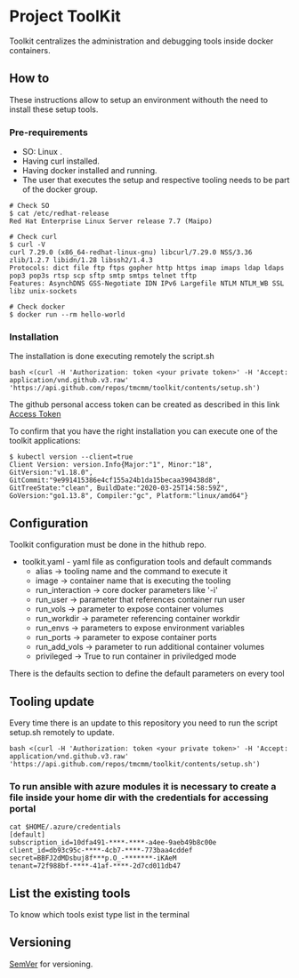 # Project ToolKit

Toolkit centralizes the administration and debugging tools inside docker containers.

## How to
These instructions allow to setup an environment withouth the need to install these setup tools.

### Pre-requirements

- SO: Linux .
- Having curl installed.
- Having docker installed and running.
- The user that executes the setup and respective tooling needs to be part of the docker group.

```
# Check SO
$ cat /etc/redhat-release 
Red Hat Enterprise Linux Server release 7.7 (Maipo)

# Check curl
$ curl -V
curl 7.29.0 (x86_64-redhat-linux-gnu) libcurl/7.29.0 NSS/3.36 zlib/1.2.7 libidn/1.28 libssh2/1.4.3
Protocols: dict file ftp ftps gopher http https imap imaps ldap ldaps pop3 pop3s rtsp scp sftp smtp smtps telnet tftp
Features: AsynchDNS GSS-Negotiate IDN IPv6 Largefile NTLM NTLM_WB SSL libz unix-sockets

# Check docker
$ docker run --rm hello-world

```

### Installation

The installation is done executing remotely the script.sh

```
bash <(curl -H 'Authorization: token <your private token>' -H 'Accept: application/vnd.github.v3.raw' 'https://api.github.com/repos/tmcmm/toolkit/contents/setup.sh')
```

The github personal access token can be created as described in this link [Access Token](https://docs.github.com/en/github/authenticating-to-github/creating-a-personal-access-token "Github Access Token")


To confirm that you have the right installation you can execute one of the toolkit applications:
```
$ kubectl version --client=true
Client Version: version.Info{Major:"1", Minor:"18", GitVersion:"v1.18.0", GitCommit:"9e991415386e4cf155a24b1da15becaa390438d8", GitTreeState:"clean", BuildDate:"2020-03-25T14:58:59Z", GoVersion:"go1.13.8", Compiler:"gc", Platform:"linux/amd64"}
```

## Configuration

Toolkit configuration must be done in the hithub repo.

* toolkit.yaml - yaml file as configuration tools and default commands
    * alias -> tooling name and the command to execute it
    * image -> container name that is executing the tooling
    * run_interaction -> core docker parameters like '-i'
    * run_user -> parameter that references container run user
    * run_vols -> parameter to expose container volumes
    * run_workdir -> parameter referencing container workdir
    * run_envs -> parameters to expose environment variables
    * run_ports -> parameter to expose container ports
    * run_add_vols -> parameter to run additional container volumes
    * privileged -> True to run container in priviledged mode

There is the defaults section to define the default parameters on every tool
## Tooling update

Every time there is an update to this repository you need to run the script setup.sh remotely to update.

```
bash <(curl -H 'Authorization: token <your private token>' -H 'Accept: application/vnd.github.v3.raw' 'https://api.github.com/repos/tmcmm/toolkit/contents/setup.sh')
``` 

### To run ansible with azure modules it is necessary to create a file inside your home dir with the credentials for accessing portal
```
cat $HOME/.azure/credentials
[default]
subscription_id=10dfa491-****-****-a4ee-9aeb49b8c00e
client_id=db93c95c-****-4cb7-****-773baa4cddef
secret=BBFJ2dMDsbuj8f***p.O_-*******-iKAeM
tenant=72f988bf-****-41af-****-2d7cd011db47
```

## List the existing tools

To know which tools exist type list in the terminal

## Versioning

[SemVer](http://semver.org/) for versioning.
